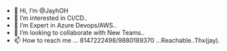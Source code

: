 - 👋 Hi, I’m @JayhOH
- 👀 I’m interested in  CI/CD..
- 🌱 I’m Expert in Azure Devops/AWS..
- 💞️ I’m looking to collaborate with New Teams..
- 📫 How to reach me ... 8147222498/9880189370 ...Reachable..Thx(jay).


<!---
JayhOH/JayhOH is a ✨ special ✨ repository because its `README.md` (this file) appears on your GitHub profile.
You can click the Preview link to take a look at your changes.
--->
